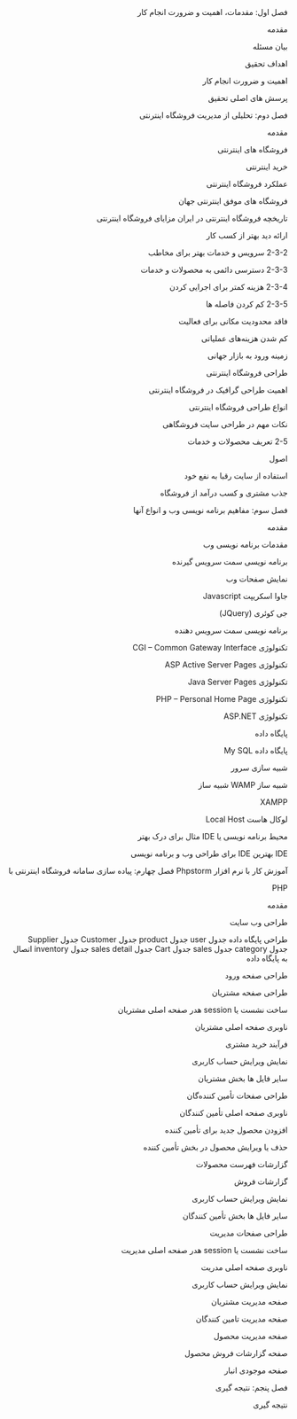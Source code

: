 <div dir='rtl'>
فصل اول: مقدمات، اهمیت و ضرورت انجام کار

 مقدمه
 
 بیان مسئله
 
 اهداف تحقیق
 
 اهمیت و ضرورت انجام کار
 
 پرسش های اصلی تحقیق
 
 فصل دوم: تحلیلی از مدیریت فروشگاه اینترنتی

 مقدمه
 
فروشگاه های اینترنتی

خرید اینترنتی


 عملکرد فروشگاه اینترنتی

 فروشگاه های موفق اینترنتی جهان

 تاریخچه فروشگاه اینترنتی در ایران
مزایای فروشگاه اینترنتی


 ارائه دید بهتر از کسب کار

2-3-2 سرویس و خدمات بهتر برای مخاطب

2-3-3 دسترسی دائمی به محصولات و خدمات

2-3-4 هزینه‌ کمتر برای اجرایی کردن

2-3-5 کم کردن فاصله ها

 فاقد محدودیت مکانی برای فعالیت

 کم شدن هزینه‌های عملیاتی

 زمینه ورود به بازار جهانی

 طراحی فروشگاه اینترنتی

 اهمیت طراحی گرافیک در فروشگاه اینترنتی

 انواع طراحی فروشگاه اینترنتی

 نکات مهم در طراحی سایت فروشگاهی

2-5 تعریف محصولات و خدمات

 اصول

 استفاده از سایت رقبا به نفع خود

 جذب مشتری و کسب درآمد از فروشگاه
 
 فصل سوم: مفاهیم برنامه نویسی وب و انواع آنها

 مقدمه

 مقدمات برنامه نویسی وب

 برنامه نویسی سمت سرویس گیرنده

 نمایش صفحات وب

 جاوا اسکریپت Javascript

 جی کوئری (JQuery)

 برنامه نویسی سمت سرویس دهنده

 تکنولوژی CGI – Common Gateway Interface

 تکنولوژی ASP Active Server Pages

 تکنولوژی Java Server Pages

 تکنولوژی PHP – Personal Home Page

 تکنولوژی ASP.NET

 پایگاه داده

 پایگاه داده My SQL

 شبیه سازی سرور

 شبیه ساز WAMP
شبیه ساز

XAMPP

 لوکال هاست Local Host

 محیط برنامه نویسی یا IDE
مثال برای درک بهتر

IDE
 بهترین IDE برای طراحی وب و برنامه نویسی


 آموزش کار با نرم افزار Phpstorm
فصل چهارم: پیاده سازی سامانه فروشگاه اینترنتی با

PHP

مقدمه

 طراحی وب سایت

 طراحی پایگاه داده
جدول
user
جدول
product
جدول
Customer
جدول
Supplier
جدول category
جدول
sales
جدول
Cart
جدول
sales detail
جدول
inventory
اتصال به پایگاه داده

طراحی صفحه ورود

طراحی صفحه مشتریان

ساخت نشست یا
session
هدر صفحه اصلی مشتریان

ناوبری صفحه اصلی مشتریان

فرآیند خرید مشتری

نمایش ویرایش حساب کاربری

سایر فایل ها بخش مشتریان

طراحی صفحات تأمین کننده‌گان

ناوبری صفحه اصلی تأمین کنندگان

افزودن محصول جدید برای تأمین کننده

حذف یا ویرایش محصول در بخش تأمین کننده

گزارشات فهرست محصولات

گزارشات فروش

نمایش ویرایش حساب کاربری

سایر فایل ها بخش تأمین کنندگان

طراحی صفحات مدیریت

ساخت نشست یا
session
هدر صفحه اصلی مدیریت

ناوبری صفحه اصلی مدریت

نمایش ویرایش حساب کاربری

صفحه مدیریت مشتریان

صفحه مدیریت تامین کنندگان

صفحه مدیریت محصول

صفحه گزارشات فروش محصول

صفحه موجودی انبار

فصل پنجم: نتیجه گیری


نتیجه گیری
 </div>
 